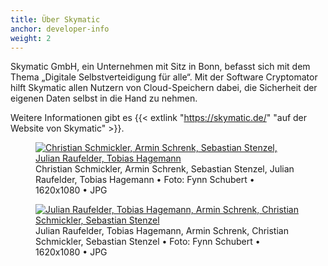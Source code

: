 ```yaml
---
title: Über Skymatic
anchor: developer-info
weight: 2
---
```

Skymatic GmbH, ein Unternehmen mit Sitz in Bonn, befasst sich mit dem Thema „Digitale Selbstverteidigung für alle“. Mit der Software Cryptomator hilft Skymatic allen Nutzern von Cloud-Speichern dabei, die Sicherheit der eigenen Daten selbst in die Hand zu nehmen.

Weitere Informationen gibt es {{< extlink "https://skymatic.de/" "auf der Website von Skymatic" >}}.

<div class="flex flex-wrap -mx-3">
  <div class="w-full px-3 lg:w-1/2">
    <figure class="white-box text-center p-2">
      <a href="/presskit/skymatic-team-1.jpg"><img class="inline-block m-remover lazyload" data-src="/presskit/skymatic-team-1.jpg" alt="Christian Schmickler, Armin Schrenk, Sebastian Stenzel, Julian Raufelder, Tobias Hagemann"/></a>
      <figcaption>Christian Schmickler, Armin Schrenk, Sebastian Stenzel, Julian Raufelder, Tobias Hagemann • Foto: Fynn Schubert • 1620x1080 • JPG</figcaption>
    </figure>
  </div>
  <div class="w-full px-3 lg:w-1/2">
    <figure class="white-box text-center p-2">
      <a href="/presskit/skymatic-team-2.jpg"><img class="inline-block m-remover lazyload" data-src="/presskit/skymatic-team-2.jpg" alt="Julian Raufelder, Tobias Hagemann, Armin Schrenk, Christian Schmickler, Sebastian Stenzel"/></a>
      <figcaption>Julian Raufelder, Tobias Hagemann, Armin Schrenk, Christian Schmickler, Sebastian Stenzel • Foto: Fynn Schubert • 1620x1080 • JPG</figcaption>
    </figure>
  </div>
</div>
